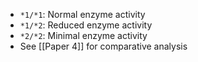 - `*1/*1`: Normal enzyme activity  
- `*1/*2`: Reduced enzyme activity  
- `*2/*2`: Minimal enzyme activity  
- See [[Paper 4]] for comparative analysis